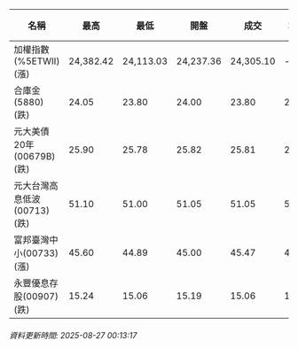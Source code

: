 | 名稱 | 最高 | 最低 | 開盤 | 成交 | 均價 | 成交金額(億) | 昨收 | 漲跌幅 | 漲跌 | 總量 | 昨量 | 振幅 |
| -------- | -------- | -------- | -------- |-------- | -------- | -------- |-------- |-------- |-------- | -------- | -------- |-------- |
|加權指數(%5ETWII) (漲)|24,382.42|24,113.03|24,237.36|24,305.10|-|5,148.95|24,277.38|0.11%|27.72|8,148,226|0|1.11%|
|合庫金(5880) (跌)|24.05|23.80|24.00|23.80|23.87|6.60|24.05|1.04%|0.25|27,634|11,884|1.04%|
|元大美債20年(00679B) (跌)|25.90|25.78|25.82|25.81|25.83|8.69|25.91|0.39%|0.10|33,639|39,511|0.46%|
|元大台灣高息低波(00713) (跌)|51.10|51.00|51.05|51.05|51.03|3.24|51.10|0.10%|0.05|6,348|6,193|0.20%|
|富邦臺灣中小(00733) (漲)|45.60|44.89|45.00|45.47|45.32|0.634|44.89|1.29%|0.58|1,399|1,156|1.58%|
|永豐優息存股(00907) (跌)|15.24|15.06|15.19|15.06|15.11|0.154|15.26|1.31%|0.20|1,017|1,208|1.18%|
###### 資料更新時間: 2025-08-27 00:13:17